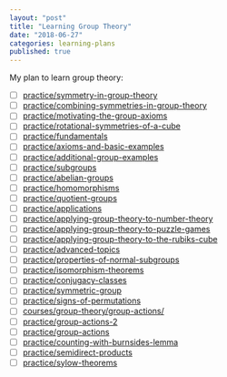 ```yaml
---
layout: "post"
title: "Learning Group Theory"
date: "2018-06-27"
categories: learning-plans
published: true
---
```


My plan to learn group theory:

- [ ] [practice/symmetry-in-group-theory](https://brilliant.org/practice/symmetry-in-group-theory/?chapter=introduction-4)
- [ ] [practice/combining-symmetries-in-group-theory](https://brilliant.org/practice/combining-symmetries-in-group-theory/?chapter=introduction-4)
- [ ] [practice/motivating-the-group-axioms](https://brilliant.org/practice/motivating-the-group-axioms/?chapter=introduction-4)
- [ ] [practice/rotational-symmetries-of-a-cube](https://brilliant.org/practice/rotational-symmetries-of-a-cube/?chapter=introduction-4)
- [ ] [practice/fundamentals](https://brilliant.org/practice/fundamentals/?chapter=group-basics)
- [ ] [practice/axioms-and-basic-examples](https://brilliant.org/practice/axioms-and-basic-examples/?chapter=group-basics)
- [ ] [practice/additional-group-examples](https://brilliant.org/practice/additional-group-examples/?chapter=group-basics)
- [ ] [practice/subgroups](https://brilliant.org/practice/subgroups/?chapter=group-basics)
- [ ] [practice/abelian-groups](https://brilliant.org/practice/abelian-groups/?chapter=group-basics)
- [ ] [practice/homomorphisms](https://brilliant.org/practice/homomorphisms/?chapter=group-basics)
- [ ] [practice/quotient-groups](https://brilliant.org/practice/quotient-groups/?chapter=group-basics)
- [ ] [practice/applications](https://brilliant.org/practice/applications/?chapter=applications-2)
- [ ] [practice/applying-group-theory-to-number-theory](https://brilliant.org/practice/applying-group-theory-to-number-theory/?chapter=applications-2&p=1)
- [ ] [practice/applying-group-theory-to-puzzle-games](https://brilliant.org/practice/applying-group-theory-to-puzzle-games/?chapter=applications-2)
- [ ] [practice/applying-group-theory-to-the-rubiks-cube](https://brilliant.org/practice/applying-group-theory-to-the-rubiks-cube/?chapter=applications-2)
- [ ] [practice/advanced-topics](https://brilliant.org/practice/advanced-topics/?chapter=advanced-topics)
- [ ] [practice/properties-of-normal-subgroups](https://brilliant.org/practice/properties-of-normal-subgroups/?chapter=advanced-topics)
- [ ] [practice/isomorphism-theorems](https://brilliant.org/practice/isomorphism-theorems/?chapter=advanced-topics)
- [ ] [practice/conjugacy-classes](https://brilliant.org/practice/conjugacy-classes/?chapter=advanced-topics&p=6)
- [ ] [practice/symmetric-group](https://brilliant.org/practice/symmetric-group/?chapter=advanced-topics)
- [ ] [practice/signs-of-permutations](https://brilliant.org/practice/signs-of-permutations/?chapter=advanced-topics)
- [ ] [courses/group-theory/group-actions/](https://brilliant.org/courses/group-theory/group-actions/)
- [ ] [practice/group-actions-2](https://brilliant.org/practice/group-actions-2/?chapter=group-actions)
- [ ] [practice/group-actions](https://brilliant.org/practice/group-actions/?chapter=group-actions)
- [ ] [practice/counting-with-burnsides-lemma](https://brilliant.org/practice/counting-with-burnsides-lemma/?chapter=group-actions)
- [ ] [practice/semidirect-products](https://brilliant.org/practice/semidirect-products/?chapter=group-actions)
- [ ] [practice/sylow-theorems](https://brilliant.org/practice/sylow-theorems/?chapter=group-actions)
